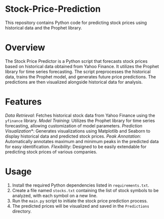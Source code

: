 # Stock-Price-Prediction
This repository contains Python code for predicting stock prices using historical data and the Prophet library.

# Overview
The Stock Price Predictor is a Python script that forecasts stock prices based on historical data obtained from Yahoo Finance. It utilizes the Prophet library for time series forecasting. The script preprocesses the historical data, trains the Prophet model, and generates future price predictions. The predictions are then visualized alongside historical data for analysis.

# Features
*Data Retrieval*: Fetches historical stock data from Yahoo Finance using the `yfinance` library.
*Model Training*: Utilizes the Prophet library for time series forecasting, allowing customization of model parameters.
*Prediction Visualization**: Generates visualizations using Matplotlib and Seaborn to display historical data and predicted stock prices.
*Peak Annotation*: Automatically annotates maximum and minimum peaks in the predicted data for easy identification.
*Flexibility*: Designed to be easily extendable for predicting stock prices of various companies.

# Usage
1. Install the required Python dependencies listed in `requirements.txt`.
2. Create a file named `stocks.txt` containing the list of stock symbols to be analyzed, with each symbol on a new line.
3. Run the `main.py` script to initiate the stock price prediction process.
4. The predicted prices will be visualized and saved in the `Predictions` directory.
